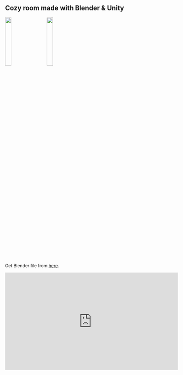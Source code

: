 ## Cozy room made with Blender & Unity

<image width="20%" src="https://download.blender.org/branding/blender_logo_socket.png"></image>
<image style="margin-left: 30px" width="20%" src="Assets/Sprites/unity-logo.png"></image>


Get Blender file from <u><a href="https://drive.google.com/file/d/1F3TcUx-OziphtWe_FXthDfYpJi_0S8kx/view?usp=share_link">here</a></u>. 

<iframe width="560" height="315" src="https://www.youtube.com/embed/HqZQLQelDr8" title="YouTube video player" frameborder="0" allow="accelerometer; autoplay; clipboard-write; encrypted-media; gyroscope; picture-in-picture; web-share" allowfullscreen></iframe>